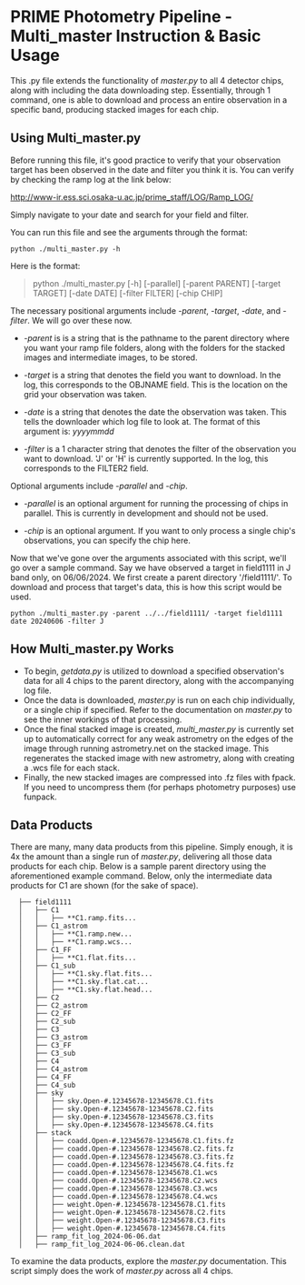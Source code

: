 # PRIME Photometry Pipeline - Multi_master Instruction & Basic Usage

This .py file extends the functionality of _master.py_ to all 4 detector chips, along with including the data downloading step.  Essentially, through 1 command, one is able to download and process an entire observation in a specific band, producing stacked images for each chip.

## Using Multi_master.py

Before running this file, it's good practice to verify that your observation target has been observed in the date and filter you think it is.  You can verify by checking the ramp log at the link below:

http://www-ir.ess.sci.osaka-u.ac.jp/prime_staff/LOG/Ramp_LOG/

Simply navigate to your date and search for your field and filter.

You can run this file and see the arguments through the format:

    python ./multi_master.py -h

Here is the format:

> python ./multi_master.py [-h] [-parallel] [-parent PARENT] [-target TARGET] [-date DATE] [-filter FILTER] [-chip CHIP]

The necessary positional arguments include _-parent_, _-target_, _-date_, and _-filter_.  We will go over these now.
- _-parent_ is is a string that is the pathname to the parent directory where you want your ramp file folders, along with the folders for the stacked images and intermediate images, to be stored.

- _-target_ is a string that denotes the field you want to download.  In the log, this corresponds to the OBJNAME field.  This is the location on the grid your observation was taken.

- _-date_ is a string that denotes the date the observation was taken.  This tells the downloader which log file to look at.  The format of this argument is: _yyyymmdd_

- _-filter_ is a 1 character string that denotes the filter of the observation you want to download.  'J' or 'H' is currently supported.  In the log, this corresponds to the FILTER2 field.

Optional arguments include _-parallel_ and _-chip_.
- _-parallel_ is an optional argument for running the processing of chips in parallel.  This is currently in development and should not be used.

- _-chip_ is an optional argument.  If you want to only process a single chip's observations, you can specify the chip here.

Now that we've gone over the arguments associated with this script, we'll go over a sample command.  Say we have observed a target in field1111 in J band only, on 06/06/2024.  We first create a parent directory '/field1111/'.  To download and process that target's data, this is how this script would be used.  

    python ./multi_master.py -parent ../../field1111/ -target field1111 date 20240606 -filter J

## How Multi_master.py Works

- To begin, _getdata.py_ is utilized to download a specified observation's data for all 4 chips to the parent directory, along with the accompanying log file.
- Once the data is downloaded, _master.py_ is run on each chip individually, or a single chip if specified.  Refer to the documentation on _master.py_ to see the inner workings of that processing.
- Once the final stacked image is created, _multi_master.py_ is currently set up to automatically correct for any weak astrometry on the edges of the image through running astrometry.net on the stacked image.  This regenerates the stacked image with new astrometry, along with creating a .wcs file for each stack.
- Finally, the new stacked images are compressed into .fz files with fpack.  If you need to uncompress them (for perhaps photometry purposes) use funpack.

## Data Products

There are many, many data products from this pipeline.  Simply enough, it is 4x the amount than a single run of _master.py_, delivering all those data products for each chip.  Below is a sample parent directory using the aforementioned example command.  Below, only the intermediate data products for C1 are shown (for the sake of space).

      ├── field1111
      │   ├── C1
      │   │   ├── **C1.ramp.fits...
      │   ├── C1_astrom
      │   │   ├── **C1.ramp.new...
      │   │   ├── **C1.ramp.wcs...
      │   ├── C1_FF
      │   │   ├── **C1.flat.fits...
      │   ├── C1_sub
      │   │   ├── **C1.sky.flat.fits...
      │   │   ├── **C1.sky.flat.cat...
      │   │   ├── **C1.sky.flat.head...
      │   ├── C2
      │   ├── C2_astrom
      │   ├── C2_FF
      │   ├── C2_sub
      │   ├── C3
      │   ├── C3_astrom
      │   ├── C3_FF
      │   ├── C3_sub
      │   ├── C4
      │   ├── C4_astrom
      │   ├── C4_FF
      │   ├── C4_sub
      │   ├── sky
      │   │   ├── sky.Open-#.12345678-12345678.C1.fits
      │   │   ├── sky.Open-#.12345678-12345678.C2.fits
      │   │   ├── sky.Open-#.12345678-12345678.C3.fits
      │   │   ├── sky.Open-#.12345678-12345678.C4.fits
      │   ├── stack
      │   │   ├── coadd.Open-#.12345678-12345678.C1.fits.fz
      │   │   ├── coadd.Open-#.12345678-12345678.C2.fits.fz
      │   │   ├── coadd.Open-#.12345678-12345678.C3.fits.fz
      │   │   ├── coadd.Open-#.12345678-12345678.C4.fits.fz
      │   │   ├── coadd.Open-#.12345678-12345678.C1.wcs
      │   │   ├── coadd.Open-#.12345678-12345678.C2.wcs
      │   │   ├── coadd.Open-#.12345678-12345678.C3.wcs
      │   │   ├── coadd.Open-#.12345678-12345678.C4.wcs
      │   │   ├── weight.Open-#.12345678-12345678.C1.fits
      │   │   ├── weight.Open-#.12345678-12345678.C2.fits
      │   │   ├── weight.Open-#.12345678-12345678.C3.fits
      │   │   ├── weight.Open-#.12345678-12345678.C4.fits
      │   ├── ramp_fit_log_2024-06-06.dat
      │   ├── ramp_fit_log_2024-06-06.clean.dat

To examine the data products, explore the _master.py_ documentation.  This script simply does the work of _master.py_ across all 4 chips.  
